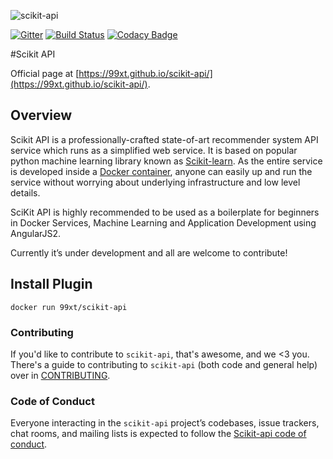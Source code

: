 ![scikit-api](https://s13.postimg.org/40h42f59j/logo_scikit_lores.png)


[![Gitter](https://badges.gitter.im/Join%20Chat.svg)](https://gitter.im/scikit-api/Lobby?utm_source=badge&utm_medium=badge&utm_campaign=pr-badge)
[![Build Status](https://api.travis-ci.org/99xt/scikit-api.svg?branch=master)](https://travis-ci.org/99xt/scikit-api) [![Codacy Badge](https://api.codacy.com/project/badge/Grade/f9d40f105d554510bd797911d7f16f63)](https://www.codacy.com/app/99xt/scikit-api?utm_source=github.com&amp;utm_medium=referral&amp;utm_content=99xt/scikit-api&amp;utm_campaign=Badge_Grade)

#Scikit API

Official page at [https://99xt.github.io/scikit-api/](https://99xt.github.io/scikit-api/).

## Overview
Scikit API is a professionally-crafted state-of-art recommender system API service which runs as a simplified web service. It is based on popular python machine learning library known as [Scikit-learn](http://scikit-learn.org/stable/ ). As the  entire service is developed inside a [Docker container](https://hub.docker.com/r/99xt/scikit-api/), anyone can easily up and run the service without worrying about underlying infrastructure and low level details.

SciKit API is highly recommended to be used as a boilerplate for beginners in Docker Services, Machine Learning and Application Development using AngularJS2. 

Currently it’s under development and all are welcome to contribute!


## Install Plugin
`docker run 99xt/scikit-api`

### Contributing

If you'd like to contribute to `scikit-api`, that's awesome, and we <3 you. There's a guide to contributing to `scikit-api` (both code and general help) over in [CONTRIBUTING](https://github.com/99xt/scikit-api/blob/master/CONTRIBUTING.md).

### Code of Conduct

Everyone interacting in the `scikit-api` project’s codebases, issue trackers, chat rooms, and mailing lists is expected to follow the [Scikit-api code of conduct](https://github.com/99xt/scikit-api/blob/master/CODE_OF_CONDUCT.md).

